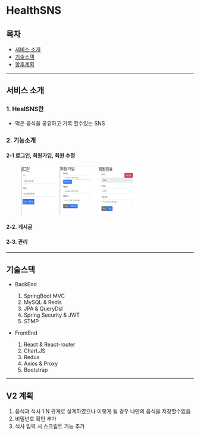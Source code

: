 # HealthSNS

##  목차
- [서비스 소개](##서비스-소개)
- [기술스택](##기술스택)
- [향후계획](##향후계획)
----
## 서비스 소개
### 1. HealSNS란
 - 먹은 음식을 공유하고 기록 할수있는 SNS

### 2. 기능소개
#### 2-1 로그인, 회원가입, 회원 수정
<figure class="third">
 <img src="https://github.com/BrandNewOne/HealthSNS/blob/main/Image/로그인.png" width="100" height="130"/>
 <img src="https://github.com/BrandNewOne/HealthSNS/blob/main/Image/회원가입.png" width="100" height="130"/>
 <img src="https://github.com/BrandNewOne/HealthSNS/blob/main/Image/회원정보 수정.png" width="100" height="130"/>
</figure>

#### 2-2. 게시글
#### 2-3. 관리
----
## 기술스택
 - BackEnd
    1. SpringBoot MVC
    2. MySQL & Redis
    3. JPA & QueryDsl
    4. Spring Security & JWT
    5. STMP

- FrontEnd
    1. React & React-router
    2. Chart.JS
    3. Redux
    4. Axios & Proxy
    5. Bootstrap
----

## V2 계획
1. 음식과 식사 1:N 관계로 설계하였으나 이렇게 될 경우 나만의 음식을 저장할수없음
2. 비밀번호 확인 추가
3. 식사 입력 시 스크립트 기능 추가
